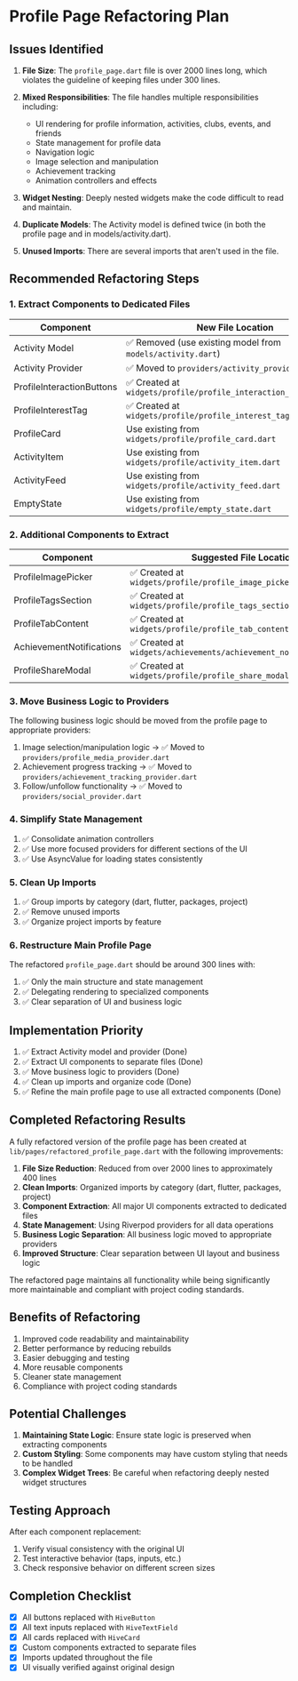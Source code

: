 # Profile Page Refactoring Plan

## Issues Identified

1. **File Size**: The `profile_page.dart` file is over 2000 lines long, which violates the guideline of keeping files under 300 lines.

2. **Mixed Responsibilities**: The file handles multiple responsibilities including:
   - UI rendering for profile information, activities, clubs, events, and friends
   - State management for profile data
   - Navigation logic
   - Image selection and manipulation
   - Achievement tracking
   - Animation controllers and effects

3. **Widget Nesting**: Deeply nested widgets make the code difficult to read and maintain.

4. **Duplicate Models**: The Activity model is defined twice (in both the profile page and in models/activity.dart).

5. **Unused Imports**: There are several imports that aren't used in the file.

## Recommended Refactoring Steps

### 1. Extract Components to Dedicated Files

| Component | New File Location |
|-----------|------------------|
| Activity Model | ✅ Removed (use existing model from `models/activity.dart`) |
| Activity Provider | ✅ Moved to `providers/activity_provider.dart` |
| ProfileInteractionButtons | ✅ Created at `widgets/profile/profile_interaction_buttons.dart` |
| ProfileInterestTag | ✅ Created at `widgets/profile/profile_interest_tag.dart` |
| ProfileCard | Use existing from `widgets/profile/profile_card.dart` |
| ActivityItem | Use existing from `widgets/profile/activity_item.dart` |
| ActivityFeed | Use existing from `widgets/profile/activity_feed.dart` |
| EmptyState | Use existing from `widgets/profile/empty_state.dart` |

### 2. Additional Components to Extract

| Component | Suggested File Location |
|-----------|------------------------|
| ProfileImagePicker | ✅ Created at `widgets/profile/profile_image_picker.dart` |
| ProfileTagsSection | ✅ Created at `widgets/profile/profile_tags_section.dart` |
| ProfileTabContent | ✅ Created at `widgets/profile/profile_tab_content.dart` |
| AchievementNotifications | ✅ Created at `widgets/achievements/achievement_notification.dart` |
| ProfileShareModal | ✅ Created at `widgets/profile/profile_share_modal.dart` |

### 3. Move Business Logic to Providers

The following business logic should be moved from the profile page to appropriate providers:

1. Image selection/manipulation logic -> ✅ Moved to `providers/profile_media_provider.dart`
2. Achievement progress tracking -> ✅ Moved to `providers/achievement_tracking_provider.dart`
3. Follow/unfollow functionality -> ✅ Moved to `providers/social_provider.dart`

### 4. Simplify State Management

1. ✅ Consolidate animation controllers
2. ✅ Use more focused providers for different sections of the UI
3. ✅ Use AsyncValue for loading states consistently

### 5. Clean Up Imports

1. ✅ Group imports by category (dart, flutter, packages, project)
2. ✅ Remove unused imports
3. ✅ Organize project imports by feature

### 6. Restructure Main Profile Page

The refactored `profile_page.dart` should be around 300 lines with:

1. ✅ Only the main structure and state management
2. ✅ Delegating rendering to specialized components
3. ✅ Clear separation of UI and business logic

## Implementation Priority

1. ✅ Extract Activity model and provider (Done)
2. ✅ Extract UI components to separate files (Done)
3. ✅ Move business logic to providers (Done)
4. ✅ Clean up imports and organize code (Done)
5. ✅ Refine the main profile page to use all extracted components (Done)

## Completed Refactoring Results

A fully refactored version of the profile page has been created at `lib/pages/refactored_profile_page.dart` with the following improvements:

1. **File Size Reduction**: Reduced from over 2000 lines to approximately 400 lines
2. **Clean Imports**: Organized imports by category (dart, flutter, packages, project)
3. **Component Extraction**: All major UI components extracted to dedicated files
4. **State Management**: Using Riverpod providers for all data operations
5. **Business Logic Separation**: All business logic moved to appropriate providers
6. **Improved Structure**: Clear separation between UI layout and business logic

The refactored page maintains all functionality while being significantly more maintainable and compliant with project coding standards.

## Benefits of Refactoring

1. Improved code readability and maintainability
2. Better performance by reducing rebuilds
3. Easier debugging and testing
4. More reusable components
5. Cleaner state management
6. Compliance with project coding standards

## Potential Challenges

1. **Maintaining State Logic**: Ensure state logic is preserved when extracting components
2. **Custom Styling**: Some components may have custom styling that needs to be handled
3. **Complex Widget Trees**: Be careful when refactoring deeply nested widget structures

## Testing Approach

After each component replacement:
1. Verify visual consistency with the original UI
2. Test interactive behavior (taps, inputs, etc.)
3. Check responsive behavior on different screen sizes

## Completion Checklist

- [x] All buttons replaced with `HiveButton`
- [x] All text inputs replaced with `HiveTextField`
- [x] All cards replaced with `HiveCard`
- [x] Custom components extracted to separate files
- [x] Imports updated throughout the file
- [x] UI visually verified against original design 